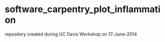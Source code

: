 software_carpentry_plot_inflammation
====================================

repository created during UC Davis Workshop on 17-June-2014
